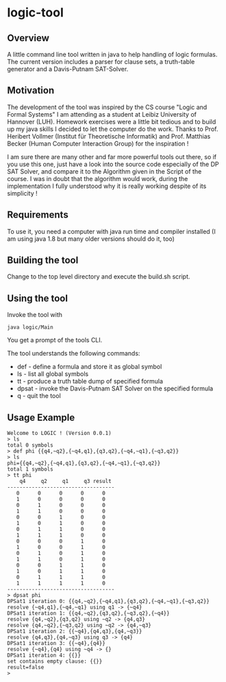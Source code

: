# logic-tool
## Overview
A little command line tool written in java to help handling of logic formulas. 
The current version includes a parser for clause sets, a truth-table generator 
and a Davis-Putnam SAT-Solver.

## Motivation
The development of the tool was inspired by the CS course "Logic and Formal Systems" I am attending as a student at Leibiz University of Hannover (LUH).
Homework exercises were a little bit tedious and to build up my java skills I decided to let the computer do the work. Thanks to Prof. Heribert Vollmer (Institut für Theoretische Informatik) and Prof. Matthias Becker (Human Computer Interaction Group) for the inspiration !

I am sure there are many other and far more powerful tools out there, so if you use this one, just have a look into the source code especially of the DP SAT Solver, and compare it to the Algorithm given in the Script of the course. 
I was in doubt that the algorithm would work, during the implementation I fully understood why it is really working despite of its simplicity !

## Requirements
To use it, you need a computer with java run time and compiler installed (I am using java 1.8 but many older versions should do it, too)

## Building the tool
Change to the top level directory and execute the build.sh script.

## Using the tool
Invoke the tool with

    java logic/Main

You get a prompt of the tools CLI.

The tool understands the following commands:
* def <identifier> <formula>   - define a formula and store it as global symbol
* ls   - list all global symbols 
* tt <identifier>   - produce a truth table dump of specified formula
* dpsat <identifier>  - invoke the Davis-Putnam SAT Solver on the specified formula
* q  - quit the tool

## Usage Example

    Welcome to LOGIC ! (Version 0.0.1)
    > ls
    total 0 symbols
    > def phi {{q4,~q2},{~q4,q1},{q3,q2},{~q4,~q1},{~q3,q2}}
    > ls
    phi={{q4,~q2},{~q4,q1},{q3,q2},{~q4,~q1},{~q3,q2}}
    total 1 symbols
    > tt phi
        q4     q2     q1     q3 result
    -----------------------------------
       0      0      0      0      0   
       1      0      0      0      0   
       0      1      0      0      0   
       1      1      0      0      0   
       0      0      1      0      0   
       1      0      1      0      0   
       0      1      1      0      0   
       1      1      1      0      0   
       0      0      0      1      0   
       1      0      0      1      0   
       0      1      0      1      0   
       1      1      0      1      0   
       0      0      1      1      0   
       1      0      1      1      0   
       0      1      1      1      0   
       1      1      1      1      0   
    -----------------------------------
    > dpsat phi
    DPSat1 iteration 0: {{q4,~q2},{~q4,q1},{q3,q2},{~q4,~q1},{~q3,q2}}
    resolve {~q4,q1},{~q4,~q1} using q1 -> {~q4}
    DPSat1 iteration 1: {{q4,~q2},{q3,q2},{~q3,q2},{~q4}}
    resolve {q4,~q2},{q3,q2} using ~q2 -> {q4,q3}
    resolve {q4,~q2},{~q3,q2} using ~q2 -> {q4,~q3}
    DPSat1 iteration 2: {{~q4},{q4,q3},{q4,~q3}}
    resolve {q4,q3},{q4,~q3} using q3 -> {q4}
    DPSat1 iteration 3: {{~q4},{q4}}
    resolve {~q4},{q4} using ~q4 -> {}
    DPSat1 iteration 4: {{}}
    set contains empty clause: {{}}
    result=false
    > 


